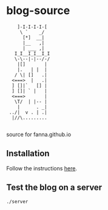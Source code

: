 # blog-source


```              
    ]-I-I-I-I-[  
     \ `    _/   
      [*]  __|   
      |__   ,|   
      | ___ ,|   
   I_I__I_I__I_I 
   \-\--|-|--/-/ 
    |[]       |  
    |.   | |  |  
   / \| []   .|  
  <===>  |   .|  
  ] []|`   [] |  
  ] []| ` |   |  
  <===>       |  
   \T/  | |-- |  
    |      . _|  
 ../|  v . | .|  
  |//\.........  
                 
```

source for fanna.github.io

## Installation 

Follow the instructions [here](https://www.getzola.org/documentation/getting-started/installation/).
## Test the blog on a server

`./server`